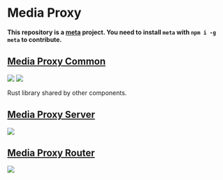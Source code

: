 # Media Proxy

**This repository is a [meta](https://github.com/mateodelnorte/meta) project. You need to install `meta` with `npm i -g meta` to contribute.**

## [Media Proxy Common](https://github.com/ThePicoNerd/mediaproxy-common)

![](https://github.com/ThePicoNerd/mediaproxy-common/workflows/Master%20Release/badge.svg) ![](https://meritbadge.herokuapp.com/mediaproxy-common)

Rust library shared by other components.

## [Media Proxy Server](https://github.com/ThePicoNerd/mediaproxy-server)

![](https://github.com/ThePicoNerd/mediaproxy-server/workflows/Master%20Release/badge.svg)

## [Media Proxy Router](https://github.com/ThePiconerd/mediaproxy-router)

![](https://github.com/ThePicoNerd/mediaproxy-router/workflows/Master%20Release/badge.svg)